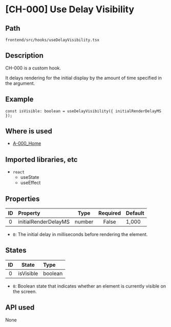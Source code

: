 # [CH-000] Use Delay Visibility

## Path

```
frontend/src/hooks/useDelayVisibility.tsx
```

## Description

CH-000 is a custom hook.

It delays rendering for the initial display by the amount of time specified in the argument.

## Example

```tsx
const isVisible: boolean = useDelayVisibility({ initialRenderDelayMS });
```

## Where is used

-   [A-000_Home](../components/buttons/fc-b000_primary-button.md)

## Imported libraries, etc

-   `react`
    -   useState
    -   useEffect

## Properties

| ID  | Property             |  Type  | Required | Default |
| :-: | :------------------- | :----: | :------: | :------ |
|  0  | initialRenderDelayMS | number |  False   | 1,000   |

-   `0`: The initial delay in milliseconds before rendering the element.

## States

| ID  |   State   | Type    |
| :-: | :-------: | :------ |
|  0  | isVisible | boolean |

-   `0`: Boolean state that indicates whether an element is currently visible on the screen.

## API used

None
